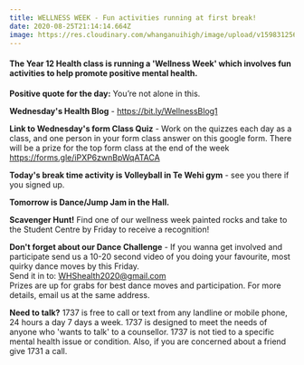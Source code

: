 ```yaml
---
title: WELLNESS WEEK - Fun activities running at first break!
date: 2020-08-25T21:14:14.664Z
image: https://res.cloudinary.com/whanganuihigh/image/upload/v1598312560/Events/Health_poster.jpg
---
```

#### The Year 12 Health class is running a 'Wellness Week' which involves fun activities to help promote positive mental health. 

**Positive quote for the day:** You’re not alone in this.

**Wednesday's Health Blog** - https://bit.ly/WellnessBlog1  

**Link to Wednesday's form Class Quiz** - Work on the quizzes each day as a class, and one person in your form class answer on this google form. There will be a prize for the top form class at the end of the week https://forms.gle/iPXP6zwnBpWqATACA  

**Today's break time activity is Volleyball in Te Wehi gym** - see you there if you signed up.  

**Tomorrow is Dance/Jump Jam in the Hall.** 

**Scavenger Hunt!** Find one of our wellness week painted rocks and take to the Student Centre by Friday to receive a recognition!  

**Don't forget about our Dance Challenge** - If you wanna get involved and participate send us a 10-20 second video of you doing your favourite, most quirky dance moves by this Friday.  
Send it in to: WHShealth2020@gmail.com  
Prizes are up for grabs for best dance moves and participation. For more details, email us at the same address.  

**Need to talk?** 1737 is free to call or text from any landline or mobile phone, 24 hours a day 7 days a week. 1737 is designed to meet the needs of anyone who 'wants to talk' to a counsellor. 1737 is not tied to a specific mental health issue or condition. Also, if you are concerned about a friend give 1731 a call.
